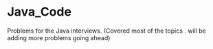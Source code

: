 # Java_Code
Problems for the Java interviews. (Covered most of the topics . will be adding more problems going ahead)
